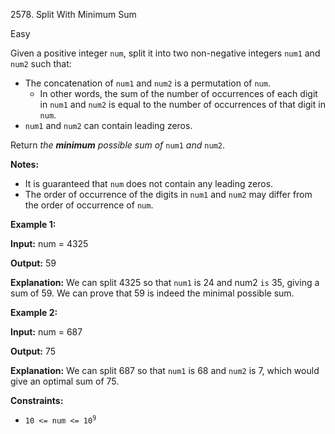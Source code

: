 2578\. Split With Minimum Sum

Easy

Given a positive integer `num`, split it into two non-negative integers `num1` and `num2` such that:

*   The concatenation of `num1` and `num2` is a permutation of `num`.
    *   In other words, the sum of the number of occurrences of each digit in `num1` and `num2` is equal to the number of occurrences of that digit in `num`.
*   `num1` and `num2` can contain leading zeros.

Return _the **minimum** possible sum of_ `num1` _and_ `num2`.

**Notes:**

*   It is guaranteed that `num` does not contain any leading zeros.
*   The order of occurrence of the digits in `num1` and `num2` may differ from the order of occurrence of `num`.

**Example 1:**

**Input:** num = 4325

**Output:** 59

**Explanation:** We can split 4325 so that `num1` is 24 and num2 `is` 35, giving a sum of 59. We can prove that 59 is indeed the minimal possible sum.

**Example 2:**

**Input:** num = 687

**Output:** 75

**Explanation:** We can split 687 so that `num1` is 68 and `num2` is 7, which would give an optimal sum of 75.

**Constraints:**

*   <code>10 <= num <= 10<sup>9</sup></code>